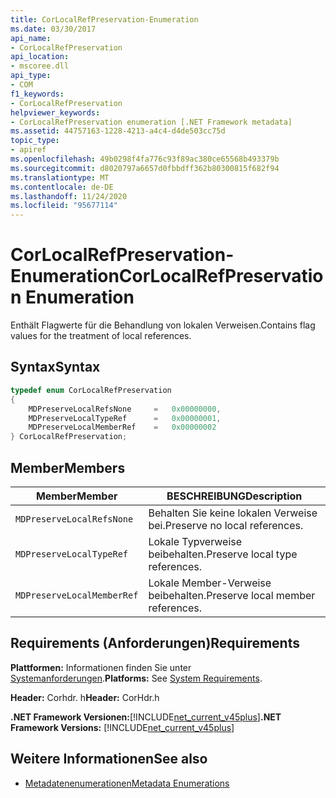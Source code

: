```yaml
---
title: CorLocalRefPreservation-Enumeration
ms.date: 03/30/2017
api_name:
- CorLocalRefPreservation
api_location:
- mscoree.dll
api_type:
- COM
f1_keywords:
- CorLocalRefPreservation
helpviewer_keywords:
- CorLocalRefPreservation enumeration [.NET Framework metadata]
ms.assetid: 44757163-1228-4213-a4c4-d4de503cc75d
topic_type:
- apiref
ms.openlocfilehash: 49b0298f4fa776c93f89ac380ce65568b493379b
ms.sourcegitcommit: d8020797a6657d0fbbdff362b80300815f682f94
ms.translationtype: MT
ms.contentlocale: de-DE
ms.lasthandoff: 11/24/2020
ms.locfileid: "95677114"
---
```

# <a name="corlocalrefpreservation-enumeration"></a><span data-ttu-id="3bb19-102">CorLocalRefPreservation-Enumeration</span><span class="sxs-lookup"><span data-stu-id="3bb19-102">CorLocalRefPreservation Enumeration</span></span>

<span data-ttu-id="3bb19-103">Enthält Flagwerte für die Behandlung von lokalen Verweisen.</span><span class="sxs-lookup"><span data-stu-id="3bb19-103">Contains flag values for the treatment of local references.</span></span>  
  
## <a name="syntax"></a><span data-ttu-id="3bb19-104">Syntax</span><span class="sxs-lookup"><span data-stu-id="3bb19-104">Syntax</span></span>  
  
```cpp  
typedef enum CorLocalRefPreservation  
{  
    MDPreserveLocalRefsNone     =   0x00000000,  
    MDPreserveLocalTypeRef      =   0x00000001,  
    MDPreserveLocalMemberRef    =   0x00000002  
} CorLocalRefPreservation;  
```  
  
## <a name="members"></a><span data-ttu-id="3bb19-105">Member</span><span class="sxs-lookup"><span data-stu-id="3bb19-105">Members</span></span>  
  
|<span data-ttu-id="3bb19-106">Member</span><span class="sxs-lookup"><span data-stu-id="3bb19-106">Member</span></span>|<span data-ttu-id="3bb19-107">BESCHREIBUNG</span><span class="sxs-lookup"><span data-stu-id="3bb19-107">Description</span></span>|  
|------------|-----------------|  
|`MDPreserveLocalRefsNone`|<span data-ttu-id="3bb19-108">Behalten Sie keine lokalen Verweise bei.</span><span class="sxs-lookup"><span data-stu-id="3bb19-108">Preserve no local references.</span></span>|  
|`MDPreserveLocalTypeRef`|<span data-ttu-id="3bb19-109">Lokale Typverweise beibehalten.</span><span class="sxs-lookup"><span data-stu-id="3bb19-109">Preserve local type references.</span></span>|  
|`MDPreserveLocalMemberRef`|<span data-ttu-id="3bb19-110">Lokale Member-Verweise beibehalten.</span><span class="sxs-lookup"><span data-stu-id="3bb19-110">Preserve local member references.</span></span>|  
  
## <a name="requirements"></a><span data-ttu-id="3bb19-111">Requirements (Anforderungen)</span><span class="sxs-lookup"><span data-stu-id="3bb19-111">Requirements</span></span>  

 <span data-ttu-id="3bb19-112">**Plattformen:** Informationen finden Sie unter [Systemanforderungen](../../get-started/system-requirements.md).</span><span class="sxs-lookup"><span data-stu-id="3bb19-112">**Platforms:** See [System Requirements](../../get-started/system-requirements.md).</span></span>  
  
 <span data-ttu-id="3bb19-113">**Header:** Corhdr. h</span><span class="sxs-lookup"><span data-stu-id="3bb19-113">**Header:** CorHdr.h</span></span>  
  
 <span data-ttu-id="3bb19-114">**.NET Framework Versionen:**[!INCLUDE[net_current_v45plus](../../../../includes/net-current-v45plus-md.md)]</span><span class="sxs-lookup"><span data-stu-id="3bb19-114">**.NET Framework Versions:** [!INCLUDE[net_current_v45plus](../../../../includes/net-current-v45plus-md.md)]</span></span>  
  
## <a name="see-also"></a><span data-ttu-id="3bb19-115">Weitere Informationen</span><span class="sxs-lookup"><span data-stu-id="3bb19-115">See also</span></span>

- [<span data-ttu-id="3bb19-116">Metadatenenumerationen</span><span class="sxs-lookup"><span data-stu-id="3bb19-116">Metadata Enumerations</span></span>](metadata-enumerations.md)
